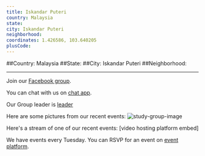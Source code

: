 ```yaml
---
title: Iskandar Puteri
country: Malaysia
state: 
city: Iskandar Puteri
neighborhood: 
coordinates: 1.426586, 103.640205
plusCode:
---
```


##Country: Malaysia
##State: 
##City: Iskandar Puteri
##Neighborhood: 
*****
Join our [Facebook group](https://www.facebook.com/groups/free.code.camp.iskandar.puteri).

You can chat with us on [chat app]().

Our Group leader is [leader]()

Here are some pictures from our recent events:
![study-group-image]()

Here's a stream of one of our recent events:
[video hosting platform embed]

We have events every Tuesday. You can RSVP for an event on [event platform]().
